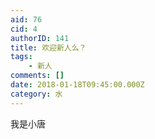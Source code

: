 ```yaml
---
aid: 76
cid: 4
authorID: 141
title: 欢迎新人么？
tags:
    - 新人
comments: []
date: 2018-01-18T09:45:00.000Z
category: 水
---
```


我是小唐
